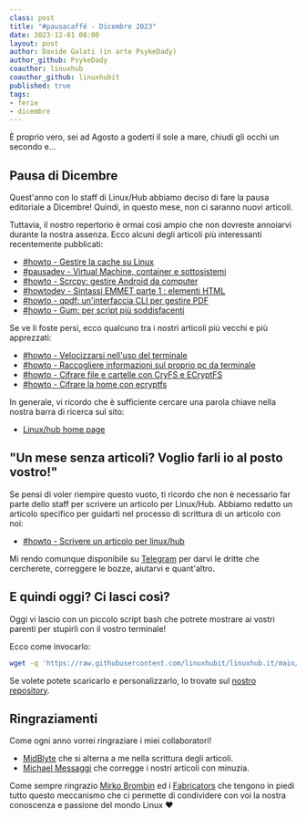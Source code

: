 ```yaml
---
class: post
title: "#pausacaffé - Dicembre 2023"
date: 2023-12-01 08:00
layout: post
author: Davide Galati (in arte PsykeDady)
author_github: PsykeDady 
coauthor: linuxhub
coauthor_github: linuxhubit
published: true
tags: 
- ferie
- dicembre
---
```


È proprio vero, sei ad Agosto a goderti il sole a mare, chiudi gli occhi un secondo e...

## Pausa di Dicembre

Quest'anno con lo staff di Linux/Hub abbiamo deciso di fare la pausa editoriale a Dicembre! Quindi, in questo mese, non ci saranno nuovi articoli.

Tuttavia, il nostro repertorio è ormai così ampio che non dovreste annoiarvi durante la nostra assenza. Ecco alcuni degli articoli più interessanti recentemente pubblicati:

- [#howto - Gestire la cache su Linux](https://linuxhub.it/articles/howto-gestire-cache/)
- [#pausadev - Virtual Machine, container e sottosistemi](https://linuxhub.it/articles/pausadev-container-vm-wsl/)
- [#howto - Scrcpy: gestire Android da computer](https://linuxhub.it/articles/howto-scrcpy-gestire-android-da-computer/)
- [#howtodev - Sintassi EMMET parte 1 : elementi HTML](https://linuxhub.it/articles/howtodev-sintassi-emmet/)
- [#howto - qpdf: un'interfaccia CLI per gestire PDF](https://linuxhub.it/articles/howto-qpdf-un-interfaccia-cli-per-gestire-pdf/)
- [#howto - Gum: per script più soddisfacenti](https://linuxhub.it/articles/howto-gum-per-script-piu-soddisfacenti/)

Se ve li foste persi, ecco qualcuno tra i nostri articoli più vecchi e più apprezzati:

- [#howto - Velocizzarsi nell'uso del terminale](https://linuxhub.it/articles/howto-velocizzarsi-terminale/)
- [#howto - Raccogliere informazioni sul proprio pc da terminale](https://linuxhub.it/articles/howto-informazioni-sul-sistema/)
- [#howto - Cifrare file e cartelle con CryFS e ECryptFS](https://linuxhub.it/articles/howto-cifrare-file-e-cartelle-con-cryfs-e-ecryptfs/)
- [#howto - Cifrare la home con ecryptfs](https://linuxhub.it/articles/howto-cifrare-la-home-ecryptfs/)

In generale, vi ricordo che è sufficiente cercare una parola chiave nella nostra barra di ricerca sul sito:

- [Linux/hub home page](https://linuxhub.it)

## "Un mese senza articoli? Voglio farli io al posto vostro!"

Se pensi di voler riempire questo vuoto, ti ricordo che non è necessario far parte dello staff per scrivere un articolo per Linux/Hub. Abbiamo redatto un articolo specifico per guidarti nel processo di scrittura di un articolo con noi:

- [#howto - Scrivere un articolo per linux/hub](https://linuxhub.it/articles/howto-scrivere-un-articolo-per-linuxhub/)

Mi rendo comunque disponibile su [Telegram](https://t.me/PsykeDady) per darvi le dritte che cercherete, correggere le bozze, aiutarvi e quant'altro.

## E quindi oggi? Ci lasci così?

Oggi vi lascio con un piccolo script bash che potrete mostrare ai vostri parenti per stupirli con il vostro terminale!

Ecco come invocarlo:

```bash
wget -q 'https://raw.githubusercontent.com/linuxhubit/linuxhub.it/main/uploads/babbonatale.sh' -O - | sh
```

Se volete potete scaricarlo e personalizzarlo, lo trovate sul [nostro repository](https://github.com/linuxhubit/linuxhub.it/).

## Ringraziamenti

Come ogni anno vorrei ringraziare i miei collaboratori!

- [MidBlyte](https://github.com/Midblyte) che si alterna a me nella scrittura degli articoli.
- [Michael Messaggi](https://github.com/MichaelMessaggi) che corregge i nostri articoli con minuzia.

Come sempre ringrazio [Mirko Brombin](https://github.com/mirkobrombin) ed i [Fabricators](https://fabricators.ltd/it/about.html) che tengono in piedi tutto questo meccanismo che ci permette di condividere con voi la nostra conoscenza e passione del mondo Linux &#x2665;

